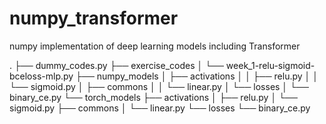 # numpy_transformer
numpy implementation of deep learning models including Transformer

<summary>
.
├── dummy_codes.py
├── exercise_codes
│   └── week_1-relu-sigmoid-bceloss-mlp.py
├── numpy_models
│   ├── activations
│   │   ├── relu.py
│   │   └── sigmoid.py
│   ├── commons
│   │   └── linear.py
│   └── losses
│       └── binary_ce.py
└── torch_models
    ├── activations
    │   ├── relu.py
    │   └── sigmoid.py
    ├── commons
    │   └── linear.py
    └── losses
        └── binary_ce.py
</summary>